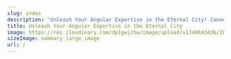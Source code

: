 ```yaml
---
slug: index
description: 'Unleash Your Angular Expertise in the Eternal City! Connect with industry experts and network with fellow enthusiasts. June 19,29 - 2025 / Rome, Italy'
title: Unleash Your Angular Expertise in the Eternal City
image: https://res.cloudinary.com/dp1gwjz5w/image/upload/v1740643436/2025/Conference_social_preview_ip87kl.png
sizeImage: summary_large_image
url: /
---
```


